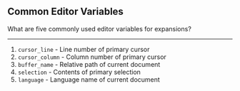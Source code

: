 ## Common Editor Variables

What are five commonly used editor variables for expansions?

---

1. `cursor_line` - Line number of primary cursor
2. `cursor_column` - Column number of primary cursor
3. `buffer_name` - Relative path of current document
4. `selection` - Contents of primary selection
5. `language` - Language name of current document

